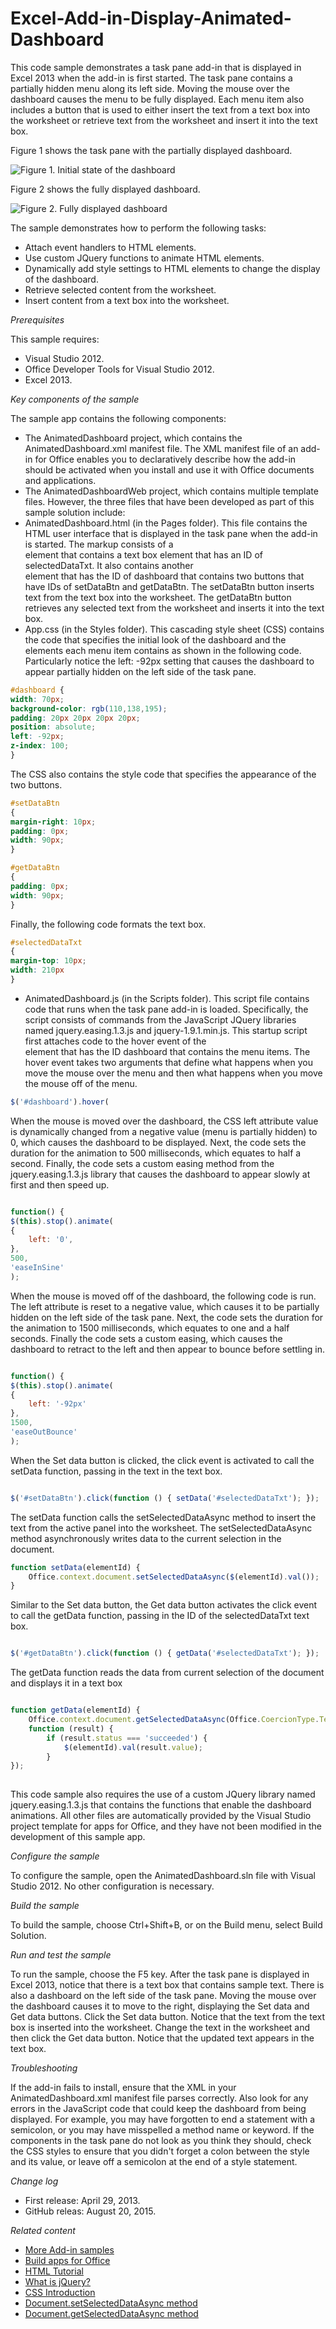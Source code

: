 # Excel-Add-in-Display-Animated-Dashboard
This code sample demonstrates a task pane add-in that is displayed in Excel 2013 when the add-in is first started. The task pane contains a partially hidden menu along its left side. Moving the mouse over the dashboard causes the menu to be fully displayed. Each menu item also includes a button that is used to either insert the text from a text box into the worksheet or retrieve text from the worksheet and insert it into the text box.

Figure 1 shows the task pane with the partially displayed dashboard.

![Figure 1. Initial state of the dashboard](/description/image.jpg)

Figure 2 shows the fully displayed dashboard.

![Figure 2. Fully displayed dashboard](/description/42e94672-4944-4185-89b2-7b947132b088image.jpg)

 
The sample demonstrates how to perform the following tasks:

* Attach event handlers to HTML elements.
* Use custom JQuery functions to animate HTML elements.
* Dynamically add style settings to HTML elements to change the display of the dashboard.
* Retrieve selected content from the worksheet.
* Insert content from a text box into the worksheet.

*Prerequisites*

This sample requires:

* Visual Studio 2012.
* Office Developer Tools for Visual Studio 2012.
* Excel 2013.

*Key components of the sample*

The sample app contains the following components:

* The AnimatedDashboard project, which contains the AnimatedDashboard.xml manifest file. The XML manifest file of an add-in for Office enables you to declaratively describe how the add-in should be activated when you install and use it with Office documents and applications.
* The AnimatedDashboardWeb project, which contains multiple template files. However, the three files that have been developed as part of this sample solution include:
* AnimatedDashboard.html (in the Pages folder). This file contains the HTML user interface that is displayed in the task pane when the add-in is started. The markup consists of a <div> element that contains a text box element that has an ID of selectedDataTxt. It also contains another <div> element that has the ID of dashboard that contains two buttons that have IDs of  setDataBtn and getDataBtn. The  setDataBtn button inserts text from the text box into the worksheet. The  getDataBtn button retrieves any selected text from the worksheet and inserts it into the text box.
* App.css (in the Styles folder). This cascading style sheet (CSS) contains the code that specifies the initial look of the dashboard and the elements each menu item contains as shown in the following code. Particularly notice the left: -92px setting that causes the dashboard to appear partially hidden on the left side of the task pane.

```CSS
#dashboard {
width: 70px;
background-color: rgb(110,138,195);
padding: 20px 20px 20px 20px;
position: absolute;
left: -92px;
z-index: 100;
}
``` 

The CSS also contains the style code that specifies the appearance of the two buttons.

```CSS
#setDataBtn
{
margin-right: 10px; 
padding: 0px; 
width: 90px;
}

#getDataBtn
{
padding: 0px; 
width: 90px;
}
``` 

Finally, the following code formats the text box.

```CSS
#selectedDataTxt
{
margin-top: 10px; 
width: 210px
}
``` 
 

* AnimatedDashboard.js (in the Scripts folder). This script file contains code that runs when the task pane add-in is loaded. Specifically, the script consists of commands from the JavaScript JQuery libraries named jquery.easing.1.3.js and jquery-1.9.1.min.js. This startup script first attaches code to the hover event of the <div> element that has the ID dashboard that contains the menu items. The hover event takes two arguments that define what happens when you move the mouse over the menu and then what happens when you move the mouse off of the menu.

```JavaScript 
$('#dashboard').hover(
``` 

When the mouse is moved over the dashboard, the CSS left attribute value is dynamically changed from a negative value (menu is partially hidden) to 0, which causes the dashboard to be displayed. Next, the code sets the duration for the animation to 500 milliseconds, which equates to half a second. Finally, the code sets a custom easing method from the jquery.easing.1.3.js library that causes the dashboard to appear slowly at first and then speed up.



```JavaScript 

function() {
$(this).stop().animate(
{
    left: '0',
},
500,
'easeInSine'
);
``` 

When the mouse is moved off of the dashboard, the following code is run. The  left attribute is reset to a negative value, which causes it to be partially hidden on the left side of the task pane. Next, the code sets the duration for the animation to 1500 milliseconds, which equates to one and a half seconds. Finally the code sets a custom easing, which causes the dashboard to retract to the left and then appear to bounce before settling in.

```JavaScript 

function() {
$(this).stop().animate(
{
    left: '-92px'
},
1500,
'easeOutBounce'
);
``` 

When the Set data button is clicked, the click event is activated to call the setData function, passing in the text in the text box.

```JavaScript 

$('#setDataBtn').click(function () { setData('#selectedDataTxt'); });
 ```

The setData function calls the setSelectedDataAsync method to insert the text from the active panel into the worksheet. The setSelectedDataAsync method asynchronously writes data to the current selection in the document.



```JavaScript 
function setData(elementId) {
    Office.context.document.setSelectedDataAsync($(elementId).val());
}
``` 

Similar to the Set data button, the  Get data button activates the click event to call the getData function, passing in the ID of the selectedDataTxt text box.

```JavaScript 

$('#getDataBtn').click(function () { getData('#selectedDataTxt'); });

``` 

The getData function reads the data from current selection of the document and displays it in a text box



```JavaScript 

function getData(elementId) {
    Office.context.document.getSelectedDataAsync(Office.CoercionType.Text,
    function (result) {
        if (result.status === 'succeeded') {
            $(elementId).val(result.value);
        }
});
 
```


This code sample also requires the use of a custom JQuery library named jquery.easing.1.3.js that contains the functions that enable the dashboard animations. All other files are automatically provided by the Visual Studio project template for apps for Office, and they have not been modified in the development of this sample app.

*Configure the sample*

To configure the sample, open the AnimatedDashboard.sln file with Visual Studio 2012. No other configuration is necessary.

*Build the sample*

To build the sample, choose Ctrl+Shift+B, or on the Build menu, select Build Solution.

*Run and test the sample*

To run the sample, choose the F5 key. After the task pane is displayed in Excel 2013, notice that there is a text box that contains sample text. There is also a dashboard on the left side of the task pane. Moving the mouse over the dashboard causes it to move to the right, displaying the Set data and  Get data buttons. Click the Set data button. Notice that the text from the text box is inserted into the worksheet. Change the text in the worksheet and then click the Get data button. Notice that the updated text appears in the text box.

*Troubleshooting*

If the add-in fails to install, ensure that the XML in your AnimatedDashboard.xml manifest file parses correctly. Also look for any errors in the JavaScript code that could keep the dashboard from being displayed. For example, you may have forgotten to end a statement with a semicolon, or you may have misspelled a method name or keyword. If the components in the task pane do not look as you think they should, check the CSS styles to ensure that you didn't forget a colon between the style and its value, or leave off a semicolon at the end of a style statement.

*Change log*

* First release: April 29, 2013.
* GitHub releas: August 20, 2015.

*Related content*

* [More Add-in samples](https://github.com/OfficeDev?utf8=%E2%9C%93&query=-Add-in)
* [Build apps for Office](http://msdn.microsoft.com/library/jj220060.aspx)
* [HTML Tutorial](http://www.w3schools.com/html/)
* [What is jQuery?](http://jquery.com/)
* [CSS Introduction](http://www.w3schools.com/css/css_intro.asp)
* [Document.setSelectedDataAsync method](http://msdn.microsoft.com/library/office/apps/fp142145.aspx)
* [Document.getSelectedDataAsync method](http://msdn.microsoft.com/library/office/apps/fp142294.aspx)


